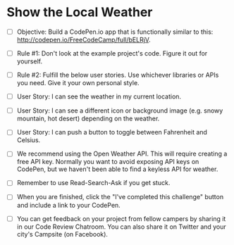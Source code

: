 # Show the Local Weather

- [ ] Objective: Build a CodePen.io app that is functionally similar to this:
http://codepen.io/FreeCodeCamp/full/bELRjV.

- [ ] Rule #1: Don't look at the example project's code. Figure it out for yourself.

- [ ] Rule #2: Fulfill the below user stories. Use whichever libraries or APIs you
need. Give it your own personal style.

- [ ] User Story: I can see the weather in my current location.

- [ ] User Story: I can see a different icon or background image (e.g. snowy mountain,
hot desert) depending on the weather.

- [ ] User Story: I can push a button to toggle between Fahrenheit and Celsius.

- [ ] We recommend using the Open Weather API. This will require creating a free API
key. Normally you want to avoid exposing API keys on CodePen, but we haven't
been able to find a keyless API for weather.

- [ ] Remember to use Read-Search-Ask if you get stuck.

- [ ] When you are finished, click the "I've completed this challenge" button and
include a link to your CodePen.

- [ ] You can get feedback on your project from fellow campers by sharing it in our
Code Review Chatroom. You can also share it on Twitter and your city's Campsite
(on Facebook).
